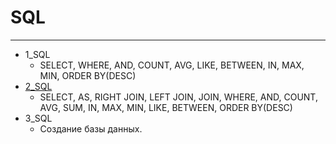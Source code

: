 # SQL
***
- 1_SQL 
   - SELECT, WHERE, AND, COUNT, AVG, LIKE, BETWEEN, IN, MAX, MIN,
ORDER BY(DESC)
- [2_SQL](https://github.com/Svetlana-br-prog/SQL/blob/main/%232_SQL.md)
   - SELECT, AS, RIGHT JOIN, LEFT JOIN, JOIN, WHERE, AND, COUNT,
AVG, SUM, IN, MAX, MIN, LIKE, BETWEEN, ORDER BY(DESC)
- 3_SQL
   - Создание базы данных. 


